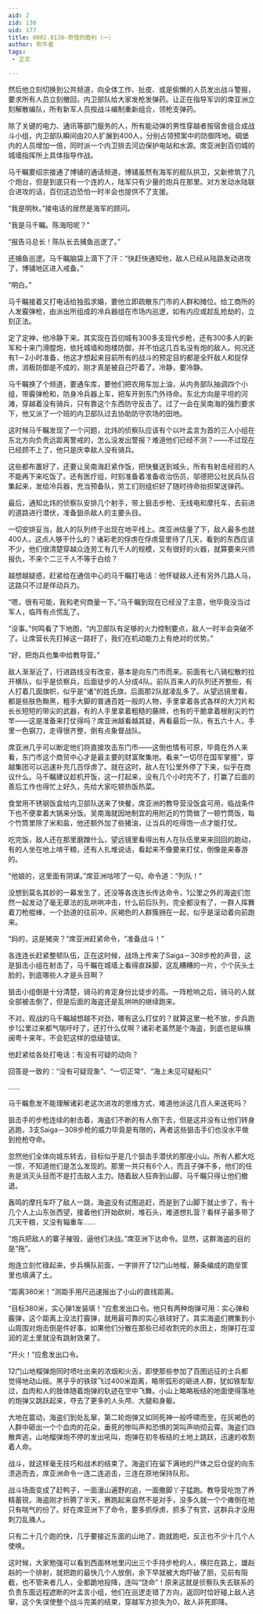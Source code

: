 ```yaml
---
aid: 2
zid: 130
uid: 177
title: 0002.0130-奇怪的胜利（一）
author: 吹牛者
tags: 
 - 正文

---
```




  然后他立刻切换到公共频道，向全体工作、扯皮、或是偷懒的人员发出战斗警报，要求所有人员立刻撤回，内卫部队给大家发枪发弹药。让正在指导军训的席亚洲立刻解散编队，所有新军人员按战斗编制重新组合，领枪支弹药。

  除了关键的电力、通讯等部门服务的人，所有能动弹的男性穿越者按宿舍组合成战斗小组，内卫部队瞬间由20人扩展到400人，分别占领预案中的防御阵地。碉堡内的人员增加一倍，同时派一个内卫排去河边保护电站和水源。席亚洲到百仞城的城墙指挥所上具体指导作战。

  马千瞩要绍宗接通了博铺的通话频道，博铺虽然有海军的舰队拱卫，又新修筑了几个炮台，但是到底只有一个连的人，陆军只有少量的炮兵在那里。对方发动水陆联合进攻的话，百仞这边恐怕一时半会也提供不了支援。

  “我是明秋。”接电话的居然是海军的顾问。

  “我是马千瞩。陈海阳呢？”

  “报告马总长！陈队长去捕鱼巡逻了。”

  还捕鱼巡逻。马千瞩脑袋上滴下了汗：“快赶快通知他，敌人已经从陆路发动进攻了，博铺地区进入戒备。”

  “明白。”

  马千瞩接着又打电话给独孤求婚，要他立即疏散东门市的人群和摊位。给工商所的人发霰弹枪，由派出所组成的冷兵器组在市场内巡逻，如有内应或趁乱抢劫的，立刻正法。

  定了定神，他冷静下来。其实现在百仞城有300多支现代步枪，还有300多人的新军和十来门滑膛炮，依托城墙和炮楼防御，并不怕这几百名没有炮的敌人。何况还有1－2小时准备，他这才想起来目前所有的战斗的预定目的都是全歼敌人和捉俘虏，消极防御是不成的，刚才真是被自己吓着了。冷静，要冷静。

  马千瞩换了个频道，要通车库，要他们把农用车加上油，从内务部队抽调四个小组，带霰弹枪和，防身冷兵器上车，把车开到东门外待命。东北方向是平坦的河滩，穿越着没有骑兵，只有靠这个东西防守反击了。过了一会在吴南海的强烈要求下，他又派了一个班的内卫部队过去协助防守农场的田地。

  这时候马千瞩发现了一个问题，北炜的侦察队应该有个以叶孟言为首的三人小组在东北方向负责远距离警戒的，怎么没发出警报？难道他们已经不测？——不过现在已经顾不上了，他只是庆幸敌人没有骑兵。

  这些都布置好了，还要让吴南海赶紧作饭，把快餐送到城头，所有有射击经验的人不能再下来吃饭了。还有医疗组，时刻准备着准备收治伤员，邬德把公社民兵队召集起来，发给冷兵器，充当预备队，劳工们则组织好了随时待命抬担架送弹药。

  最后，通知北炜的侦察队安排几个射手，带上狙击步枪、无线电和摩托车，去前进的道路进行潜伏，准备狙杀敌人的主要头目。

  一切安排妥当，敌人的队列终于出现在地平线上。席亚洲估量了下，敌人最多也就400人，这点人够干什么的？诸彩老的俘虏在俘虏营里待了几天，看到的东西应该不少，他们很清楚穿越众连劳工有几千人的规模，又有很好的火器，就算要来兴师报仇，不来个二三千人不等于白给？

  越想越疑惑，赶紧给在通信中心的马千瞩打电话：他怀疑敌人还有另外几路人马，这路只不过是佯动兵力。

  “嗯，很有可能，我和老何商量一下。”马千瞩到现在已经没了主意，他毕竟没当过军人，临阵有点慌乱了。

  “没事。”何鸣看了下地图，“内卫部队有足够的火力控制要点，敌人一时半会突破不了。让席营长先打掉这一路好了，我们在机动能力上有绝对的优势。”

  “好，把炮兵也集中给教导营。”

  敌人渐渐近了，行进路线没有改变，基本是向东门市而来。前面有七八骑松散的拉开横队，似乎是侦察兵，后面徒步的人分成4队。前队百来人的队列还齐整些，有人打着几面旗帜，似乎是“诸”的姓氏旗，后面那2队就凌乱多了。从望远镜里看，都是些肤色黝黑，粗手大脚的普通百姓一般的人物，手里拿着各式各样的大刀片和长长短短的带尖的武器，有的人手里拿着粗糙的藤牌，也有的干脆拿着根削尖的竹竿——这是准备来打仗得吗？席亚洲越看越其疑，再看最后一队，有五六十人，手里一色钢刀，走得很齐整，倒有点象督战队。

  席亚洲几乎可以断定他们将直接攻击东门市——这倒也情有可原，毕竟在外人来看，东门市这个商贸中心才是最主要的财富聚集地。看来“一切尽在国军掌握”，穿越集团可以迅速补充几百俘虏了。就在这时，敌人在1公里外停了下来，似乎在商议什么。马千瞩建议趁机开饭，这一打起来，没有几个小时完不了，打赢了后面的善后工作也得忙上好久，先给大家吃顿热饭热菜。

  食堂用不锈钢饭盒给内卫部队送来了快餐，席亚洲的教导营没饭盒可用，临战条件下也不便拿着大锅来分饭。吴南海就因地制宜的用附近的竹筒做了一顿竹筒饭，每个竹筒里除了米和盐，他还额外加了些猪油，让当兵的吃得饱一点才能打仗。

  吃完饭，敌人还在那里磨蹭什么，望远镜里看得出有人在队伍里来来回回的跑动，有的人坐在地上啃干粮，还有人扎堆说话，看起来不像要来打仗，倒像是来春游的。

  “他娘的，这里面有阴谋。”席亚洲咕哝了一句。命令道：“列队！”

  没想到莫名其妙的一幕发生了，还没等各连连长传达命令，1公里之外的海盗们忽然一起发动了毫无章法的乱哄哄冲击，什么前后队列，完全都没有了，一群人挥舞着刀枪棍棒，一个劲道的往前冲，灰褐色的人群簇拥在一起，似乎是滚动着向前跑来。

  “妈的，这是猪突？”席亚洲赶紧命令，“准备战斗！”

  各连连长赶紧整顿队伍，正在这时候，战场上传来了Saiga－308步枪的声音，这是狙击小组在射击了，马千瞩在城墙上看得直跺脚，这乱糟糟的一片，个个灰头土脸的，到底哪些人才是头目啊？

  狙击小组倒是十分清楚，骑马的肯定身份比徒步的高。一阵枪响之后，骑马的人就全部被击倒了，但是后面的海盗还是乱哄哄的继续跑来。

  不对。观战的马千瞩越想越不对劲，哪有这么打仗的？就算这里一枪不放，步兵跑步1公里过来都气喘吁吁了，还打什么仗啊？诸彩老虽然是个海盗，到底也是纵横闽粤十来年，不会犯这样的低级错误。

  他赶紧给各处打电话：有没有可疑的动向？

  回答是一致的：“没有可疑现象”、“一切正常”、“海上未见可疑船只”

  ……

  马千瞩愈发不能理解诸彩老这次进攻的思维方式，难道他派这几百人来送死吗？

  狙击手的步枪连续的射击着，海盗们不断的有人倒下去，但是这并没有让他们转身逃跑，3支Saiga－308步枪的威力毕竟是有限的，再者这些狙击手们也没水平做到抢枪夺命。

  忽然他们全体向城东转去，目标似乎是几个狙击手潜伏的那座小山。所有人都大吃一惊，不知道他们是怎么发现的。那里一共只有6个人，而且子弹不多，他们的任务是消灭头目而不是打击敌人主力。随着敌人狂奔到山脚，马千瞩只得让他们撤退。

  轰鸣的摩托车吓了敌人一跳，海盗没有试图追赶，而是到了山脚下就止步了，有十几个人上山东张西望，接着他们开始砍树，堆石头，难道想扎营？看样子最多带了几天干粮，又没有辎重车……

  “炮兵把敌人的寨子摧毁，逼他们决战。”席亚洲下达命令。显然，这群海盗的目的是“拖”。

  炮连立刻忙碌起来，步兵横队前面，一字排开了12门山地榴，藤条编成的跑垒筐里也填满了土。

  “距离380米！”测距手用尺迅速报出了小山的直线距离。

  “目标380米，实心弹1发装填！”应愈发出口令。他只有两种炮弹可用：实心弹和霰弹，这个距离上没法打霰弹，就用最可靠的实心铁球好了。其实海盗们猬集到小山周围对炮击倒是件好事，如果他们分散在那些已经收割完的水田上，炮弹打在湿润的泥土里就没有跳射效果了。

  “开火！”应愈发出口令。

  12门山地榴弹炮同时喷吐出来的浓烟和火舌，即使那些参加了百图远征的士兵都觉得地动山摇。黑乎乎的铁球飞过400米距离，略带弧形的砸进人群，犹如铁犁犁过，血肉和人的肢体随着炮弹的轨迹在空中飞舞。小山上略略板结的地面使得落地的炮弹又跳跃起来，夺去了更多的人头颅、大腿和身躯。

  大地在震动，海盗们到处乱窜，第二轮炮弹又如同死神一般呼啸而至，在灰褐色的人群中砸出一个个血肉的花朵，垂死的惨叫声和恐惧的哭叫声响彻云霄。海盗们四散奔逃，山地榴弹炮不停的发出吼叫，炮弹在初冬板结的土地上跳跃，迅速的收割着人命。

  战斗，就这样毫无技巧和战术的结束了。海盗们在留下满地的尸体之后仓促的向东溃逃而去，席亚洲命令一连二连追击，三连在原地保持队形。

  战斗场面变成了赶鸭子，一面漫山遍野的追，一面撒脚丫子猛跑。教导营吃饱了养精蓄锐，海盗刚才折腾了半天，赛跑起来自然不是对手，没多久就一个个瘫倒在地只有喘气的份了。好在席亚洲下了命令，要多抓俘虏，抓多了有赏，这群兵才没用刺刀乱捅人。

  只有二十几个跑的快，几乎要接近东面的山地了，跑就跑吧，反正也不少十几个人使唤。

  这时候，大家勉强可以看到西面林地里闪出三个手持步枪的人，横拦在路上，雄赳赳的一个排射，就把跑的最快几个人放倒，余下早就被大炮吓破了胆，见前有阻截，也不管来者几人，全都跪地投降，连叫“饶命”！原来这就是侦察队失去联系的负责东面远程遮断的叶孟言小组，他们在巡逻走错了方向，返回时恰好碰上敌人逃窜，这个失误使整个战斗完美的结束，穿越军方损失为0，敌人非死即降。


